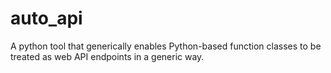 # auto_api

A python tool that generically enables Python-based function classes to be treated as web API endpoints in a generic way.
